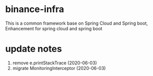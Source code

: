 # binance-infra
This is a common framework base on Spring Cloud and Spring boot, Enhancement for spring cloud and spring boot



# update notes
1. remove e.printStackTrace (2020-06-03)
2. migrate MonitoringInterceptor (2020-06-03)